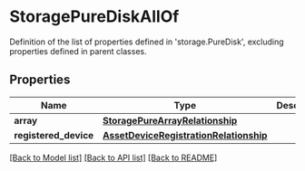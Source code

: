 # StoragePureDiskAllOf

Definition of the list of properties defined in 'storage.PureDisk', excluding properties defined in parent classes.
## Properties
Name | Type | Description | Notes
------------ | ------------- | ------------- | -------------
**array** | [**StoragePureArrayRelationship**](StoragePureArrayRelationship.md) |  | [optional] 
**registered_device** | [**AssetDeviceRegistrationRelationship**](AssetDeviceRegistrationRelationship.md) |  | [optional] 

[[Back to Model list]](../README.md#documentation-for-models) [[Back to API list]](../README.md#documentation-for-api-endpoints) [[Back to README]](../README.md)


